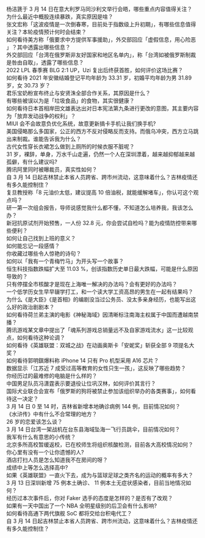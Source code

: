 杨洁篪于 3 月 14 日在意大利罗马同沙利文举行会晤，哪些重点内容值得关注？  
为什么最近中概股连续暴跌，真实原因是啥？  
张文宏称「这波疫情是一次倒春寒，目前处于指数级上升初期」，有哪些信息值得关注？本轮疫情预计何时会结束？  
如何看待美方称「俄要求中方提供军事援助」，外交部回应「虚假信息，用心险恶 」？其中透露出哪些信息？  
外交部回应「台湾在俄罗斯非友好国家和地区名单内」，称「台湾如被俄罗斯制裁是咎由自取」，透露了哪些信息？  
2022 LPL 春季赛 BLG 2:1 UP，Uzi 复出后终获首胜，如何评价这场比赛？  
如何看待 2021 年安徽结婚登记平均年龄为 33.31 岁，初婚平均年龄为男 31.89 岁，女 30.73 岁？  
君乐宝奶粉宣布终止与安贤洙全部合作关系，其原因是什么？  
有哪些被误以为是「垃圾食品」的食物，其实很健康？  
如何看待日本首相岸田文雄表达出对日本宪法第九条进行更改的意图，其主要内容为「放弃发动战争的权利」？  
MIUI 会不会故意负优化系统，故意更新搞卡手机让我们换手机?  
美国侵略那么多国家，公正的西方不反对侵略反而支持。而俄乌冲突，西方立马跳出来制裁。谁能告诉我为什么？  
古代女性穿长衣裙怎么做到上厕所的时候衣服不脏呢？  
31 岁，裸辞，单身，万水千山走遍，仍然一个人在深圳漂着，越来越抑郁越来越孤僻，有什么建议吗?  
腾讯阿里同时被曝裁员，真实性如何？  
自 3 月 14 日起吉林禁止本省人员跨省、跨市州流动，这意味着什么？吉林疫情还有多久能控制住？  
复旦教授称「8 元油价太低，建议提高 10 倍油税，就能缓解堵车」，你认可这个观点吗？  
研一第一次组会报告，导师说感觉我什么都不懂，不知道怎么培养我，我该怎么办？  
新冠抗原试剂开始预售，一人份 32.8 元，你会尝试自检吗？能为疫情防控带来哪些便利？  
如何让自己找到上班的意义？  
如何能忘记一段感情？  
你收藏过哪些令人惊艳的诗句？  
如何以「我有一个青梅竹马」为开头写一个故事？  
恒生科技指数跌幅扩大至 11.03 %，创该指数历史单日最大跌幅，可能是什么原因导致的？  
只有停摆全市核酸才是现在上海唯一解决的办法吗？会有更好的办法吗？  
一个低学历女生早早辍学打工，和一个读大学工资高昂的男生在一起有结果吗？  
为什么《是大臣》《是首相》的编剧没当过公务员、没太多亲身经历，也能写出这么好的政治剧剧本？  
如何看待荷兰弟主演的电影《神秘海域》因清晰标注南海主权属于中国而遭越南禁播？  
腾讯游戏某文章中提出了「魂系列游戏总销量远不及自家游戏流水」这一比较观点，如何看待这种论调？  
如何看待《英雄联盟：双城之战》在动画奥斯卡「安妮奖」斩获全部 9 项提名大奖？  
如何看待郭明錤爆料称 iPhone 14 只有 Pro 机型采用 A16 芯片？  
数据显示「江苏近 7 成受过高等教育的女性只生一孩」，这反映了哪些趋势？  
你经历过的最难修的电脑是什么样的？  
中国男足队员冯潇霆表示要退役让位巩汉林，如何评价其言行？  
国际犬业联合会宣布「俄罗斯的狗将被禁止参加该组织举办的各类赛事」，如何看待这一决定？  
3 月 14 日 0 至 14 时，吉林省新增本地确诊病例 144 例，目前情况如何？  
《水浒传》中有什么不合常理的地方？  
26 岁的恋爱该怎么谈？  
3 月 14 日台湾一架战机在台东县海域坠海一飞行员跳伞，目前情况如何？  
我军有什么有意思的小传统？  
北京多所高校暂缓返校，已在校师生将组织核酸检测，目前各大高校情况如何？  
你心里有没有一个让你遗憾的人?  
酒店打扫人员是怎么知道我不在房间的呀？  
成绩中上等怎么选择高中?  
如果《英雄联盟》一直火下去，成为与篮球足球之类齐名的运动的概率有多大？  
3 月 13 日深圳新增 75 例本土确诊、 11 例本土无症状感染者，目前当地情况如何？  
经历过本次事件后，你对 Faker 选手的态度是怎样的？是否有了改观？  
如果有一天中国出了一个 NBA 全明星级别的后卫会有什么影响?  
如何看待高通下两代旗舰 SoC 都将交给台积电代工？  
自 3 月 14 日起吉林禁止本省人员跨省、跨市州流动，这意味着什么？吉林疫情还有多久能控制住？  
